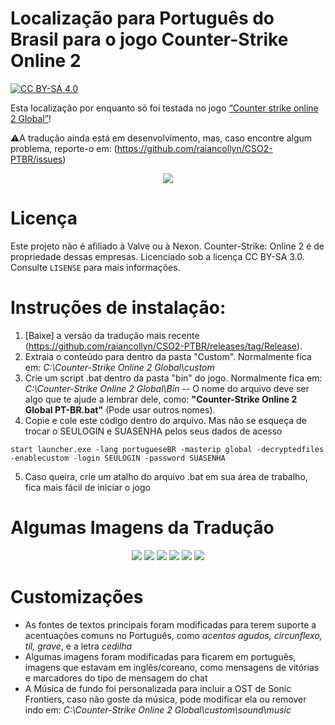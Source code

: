 # Localização para Português do Brasil para o jogo Counter-Strike Online 2

<a href="http://creativecommons.org/licenses/by-sa/4.0/">![CC BY-SA 4.0](https://i.creativecommons.org/l/by-sa/4.0/88x31.png)</a>


Esta localização por enquanto só foi testada no jogo [“Counter strike online 2 Global”](http://cso2.wohlnet.ru/)!


⚠️A tradução ainda está em desenvolvimento, mas, caso encontre algum problema, reporte-o em: (https://github.com/raiancollyn/CSO2-PTBR/issues)



<p align="center">
<img src="https://user-images.githubusercontent.com/20705376/230684981-78248a2a-af2a-4640-87cc-efe1c8133aa3.png" />
</p>

# Licença

Este projeto não é afiliado à Valve ou à Nexon. Counter-Strike: Online 2 é de propriedade dessas empresas.
Licenciado sob a licença CC BY-SA 3.0. Consulte ``LISENSE`` para mais informações.


# Instruções de instalação:

1. [Baixe] a versão da tradução mais recente (https://github.com/raiancollyn/CSO2-PTBR/releases/tag/Release).
2. Extraia o conteúdo para dentro da pasta "Custom". Normalmente fica em: *C:\Counter-Strike Online 2 Global\custom*
3. Crie um script .bat dentro da pasta "bin" do jogo. Normalmente fica em: *C:\Counter-Strike Online 2 Global\Bin*
-- O nome do arquivo deve ser algo que te ajude a lembrar dele, como: **"Counter-Strike Online 2 Global PT-BR.bat"** (Pode usar outros nomes).
4. Copie e cole este código dentro do arquivo. Mas não se esqueça de trocar o SEULOGIN e SUASENHA pelos seus dados de acesso
```
start launcher.exe -lang portugueseBR -masterip global -decryptedfiles -enablecustom -login SEULOGIN -password SUASENHA
```
5. Caso queira, crie um atalho do arquivo .bat em sua área de trabalho, fica mais fácil de iniciar o jogo


# Algumas Imagens da Tradução
<p align="center">
<img src="https://user-images.githubusercontent.com/20705376/230686340-ae7ff082-37e0-4f34-8afc-d86109812196.png" />
<img src="https://user-images.githubusercontent.com/20705376/230686345-2e67a3a7-8695-45f1-9e58-d6654ec35f34.png" />
<img src="https://user-images.githubusercontent.com/20705376/230686343-e84d8526-c95e-4722-9aa5-6a9bd81e82f8.png" />
<img src="https://user-images.githubusercontent.com/20705376/230686341-92ec0e5f-11cb-4a17-9cfb-8e2815a0edf2.png" />
<img src="https://user-images.githubusercontent.com/20705376/230686342-f9be20ff-05c3-4af9-bd3f-b4caeb34371f.png" />
<img src="https://user-images.githubusercontent.com/20705376/230686344-c5a20065-dee4-4fb4-8f4c-c57e2f3b9498.png" />
</p>

# Customizações
- As fontes de textos principais foram modificadas para terem suporte a acentuações comuns no Português, como *acentos agudos, circunflexo, til, grave*, e a letra *cedilha*
- Algumas imagens foram modificadas para ficarem em português, imagens que estavam em inglês/coreano, como mensagens de vitórias e marcadores do tipo de mensagem do chat
- A Música de fundo foi personalizada para incluir a OST de  Sonic Frontiers, caso não goste da música, pode modificar ela ou remover indo em: *C:\Counter-Strike Online 2 Global\custom\sound\music*
